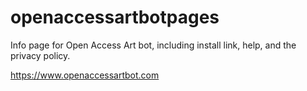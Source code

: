 # openaccessartbotpages

Info page for Open Access Art bot, including install link, help, and the privacy policy.

https://www.openaccessartbot.com
